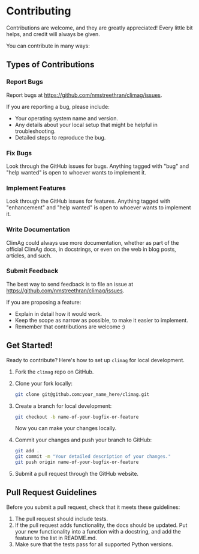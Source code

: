 # Contributing

Contributions are welcome, and they are greatly appreciated! Every little bit
helps, and credit will always be given.

You can contribute in many ways:

## Types of Contributions

### Report Bugs

Report bugs at <https://github.com/nmstreethran/climag/issues>.

If you are reporting a bug, please include:

- Your operating system name and version.
- Any details about your local setup that might be helpful in troubleshooting.
- Detailed steps to reproduce the bug.

### Fix Bugs

Look through the GitHub issues for bugs. Anything tagged with "bug" and "help
wanted" is open to whoever wants to implement it.

### Implement Features

Look through the GitHub issues for features. Anything tagged with "enhancement"
and "help wanted" is open to whoever wants to implement it.

### Write Documentation

ClimAg could always use more documentation, whether as part of the
official ClimAg docs, in docstrings, or even on the web in blog posts,
articles, and such.

### Submit Feedback

The best way to send feedback is to file an issue at
<https://github.com/nmstreethran/climag/issues>.

If you are proposing a feature:

- Explain in detail how it would work.
- Keep the scope as narrow as possible, to make it easier to implement.
- Remember that contributions are welcome :)

## Get Started!

Ready to contribute? Here's how to set up `climag` for local development.

1.  Fork the `climag` repo on GitHub.
1.  Clone your fork locally:

    ```sh
    git clone git@github.com:your_name_here/climag.git
    ```

1.  Create a branch for local development:

    ```sh
    git checkout -b name-of-your-bugfix-or-feature
    ```

    Now you can make your changes locally.

1. Commit your changes and push your branch to GitHub:

    ```sh
    git add .
    git commit -m "Your detailed description of your changes."
    git push origin name-of-your-bugfix-or-feature
    ```

1. Submit a pull request through the GitHub website.

## Pull Request Guidelines

Before you submit a pull request, check that it meets these guidelines:

1.  The pull request should include tests.
1.  If the pull request adds functionality, the docs should be updated.
    Put your new functionality into a function with a docstring, and add the
    feature to the list in README.md.
1.  Make sure that the tests pass for all supported Python versions.
